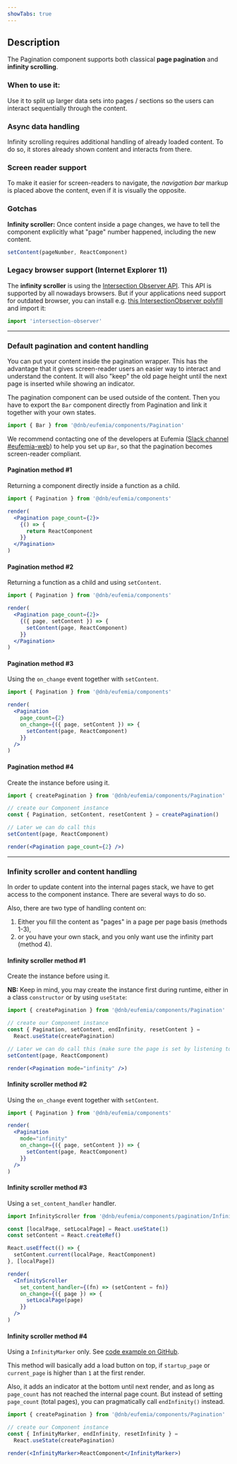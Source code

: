 ```yaml
---
showTabs: true
---
```


## Description

The Pagination component supports both classical **page pagination** and **infinity scrolling**.

### When to use it:

Use it to split up larger data sets into pages / sections so the users can interact sequentially through the content.

### Async data handling

Infinity scrolling requires additional handling of already loaded content. To do so, it stores already shown content and interacts from there.

### Screen reader support

To make it easier for screen-readers to navigate, the _navigation bar_ markup is placed above the content, even if it is visually the opposite.

### Gotchas

**Infinity scroller:** Once content inside a page changes, we have to tell the component explicitly what "page" number happened, including the new content.

```jsx
setContent(pageNumber, ReactComponent)
```

### Legacy browser support (Internet Explorer 11)

The **infinity scroller** is using the [Intersection Observer API](https://developer.mozilla.org/en-US/docs/Web/API/Intersection_Observer_API). This API is supported by all nowadays browsers. But if your applications need support for outdated browser, you can install e.g. [this IntersectionObserver polyfill](https://www.npmjs.com/package/intersection-observer) and import it:

```js
import 'intersection-observer'
```

---

### Default pagination and content handling

You can put your content inside the pagination wrapper. This has the advantage that it gives screen-reader users an easier way to interact and understand the content. It will also "keep" the old page height until the next page is inserted while showing an indicator.

The pagination component can be used outside of the content. Then you have to export the `Bar` component directly from Pagination and link it together with your own states.

```jsx
import { Bar } from '@dnb/eufemia/components/Pagination'
```

We recommend contacting one of the developers at Eufemia ([Slack channel #eufemia-web](https://dnb-it.slack.com/archives/CMXABCHEY)) to help you set up `Bar`, so that the pagination becomes screen-reader compliant.

#### Pagination method #1

Returning a component directly inside a function as a child.

```jsx
import { Pagination } from '@dnb/eufemia/components'

render(
  <Pagination page_count={2}>
    {() => {
      return ReactComponent
    }}
  </Pagination>
)
```

#### Pagination method #2

Returning a function as a child and using `setContent`.

```jsx
import { Pagination } from '@dnb/eufemia/components'

render(
  <Pagination page_count={2}>
    {({ page, setContent }) => {
      setContent(page, ReactComponent)
    }}
  </Pagination>
)
```

#### Pagination method #3

Using the `on_change` event together with `setContent`.

```jsx
import { Pagination } from '@dnb/eufemia/components'

render(
  <Pagination
    page_count={2}
    on_change={({ page, setContent }) => {
      setContent(page, ReactComponent)
    }}
  />
)
```

#### Pagination method #4

Create the instance before using it.

```jsx
import { createPagination } from '@dnb/eufemia/components/Pagination'

// create our Component instance
const { Pagination, setContent, resetContent } = createPagination()

// Later we can do call this
setContent(page, ReactComponent)

render(<Pagination page_count={2} />)
```

---

### Infinity scroller and content handling

In order to update content into the internal pages stack, we have to get access to the component instance. There are several ways to do so.

Also, there are two type of handling content on:

1. Either you fill the content as "pages" in a page per page basis (methods 1-3),
2. or you have your own stack, and you only want use the infinity part (method 4).

#### Infinity scroller method #1

Create the instance before using it.

**NB:** Keep in mind, you may create the instance first during runtime, either in a class `constructor` or by using `useState`:

```jsx
import { createPagination } from '@dnb/eufemia/components/Pagination'

// create our Component instance
const { Pagination, setContent, endInfinity, resetContent } =
  React.useState(createPagination)

// Later we can do call this (make sure the page is set by listening to the events)
setContent(page, ReactComponent)

render(<Pagination mode="infinity" />)
```

#### Infinity scroller method #2

Using the `on_change` event together with `setContent`.

```jsx
import { Pagination } from '@dnb/eufemia/components'

render(
  <Pagination
    mode="infinity"
    on_change={({ page, setContent }) => {
      setContent(page, ReactComponent)
    }}
  />
)
```

#### Infinity scroller method #3

Using a `set_content_handler` handler.

```jsx
import InfinityScroller from '@dnb/eufemia/components/pagination/InfinityScroller'

const [localPage, setLocalPage] = React.useState(1)
const setContent = React.createRef()

React.useEffect(() => {
  setContent.current(localPage, ReactComponent)
}, [localPage])

render(
  <InfinityScroller
    set_content_handler={(fn) => (setContent = fn)}
    on_change={({ page }) => {
      setLocalPage(page)
    }}
  />
)
```

#### Infinity scroller method #4

Using a `InfinityMarker` only. See [code example on GitHub](https://github.com/dnbexperience/eufemia/tree/main/packages/dnb-eufemia-sandbox/stories/components/PaginationTableMarker.js).

This method will basically add a load button on top, if `startup_page` or `current_page` is higher than `1` at the first render.

Also, it adds an indicator at the bottom until next render, and as long as `page_count` has not reached the internal page count. But instead of setting `page_count` (total pages), you can pragmatically call `endInfinity()` instead.

```jsx
import { createPagination } from '@dnb/eufemia/components/Pagination'

// create our Component instance
const { InfinityMarker, endInfinity, resetInfinity } =
  React.useState(createPagination)

render(<InfinityMarker>ReactComponent</InfinityMarker>)
```
